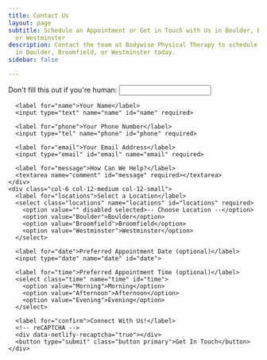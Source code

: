 ```yaml
---
title: Contact Us
layout: page
subtitle: Schedule an Appointment or Get in Touch with Us in Boulder, Broomfield,
  or Westminster
description: Contact the team at Bodywise Physical Therapy to schedule your appointment
  in Boulder, Broomfield, or Westminster today.
sidebar: false

---
```


<!-- Bodywise PT Contact Form (via Netlify) -->
<form name="Bodywise PT Contact Form" method="POST" action="/thank-you/" netlify-honeypot="gotcha" data-netlify-recaptcha="true" data-netlify="true">
  <div class="row">
    <div class="col-6 col-12-medium col-12-small">
      <!-- Honeypot -->
      <p class="hidden">
      <label>Don't fill this out if you're human: <input name="gotcha"></label>
      </p>

      <label for="name">Your Name</label>
      <input type="text" name="name" id="name" required>

      <label for="phone">Your Phone Number</label>
      <input type="tel" name="phone" id="phone" required>

      <label for="email">Your Email Address</label>
      <input type="email" id="email" name="email" required>

      <label for="message">How Can We Help?</label>
      <textarea name="comment" id="message" required></textarea>
    </div>
    <div class="col-6 col-12-medium col-12-small">
      <label for="locations">Select a Location</label>
      <select class="locations" name="locations" id="locations" required>
        <option value="" disabled selected>-- Choose Location --</option>
        <option value="Boulder">Boulder</option>
        <option value="Broomfield">Broomfield</option>
        <option value="Westminster">Westminster</option>
      </select>

      <label for="date">Preferred Appointment Date (optional)</label>
      <input type="date" name="date" id="date">

      <label for="time">Preferred Appointment Time (optional)</label>
      <select class="time" name="time" id="time">
        <option value="Morning">Morning</option>
        <option value="Afternoon">Afternoon</option>
        <option value="Evening">Evening</option>
      </select>

      <label for="confirm">Connect With Us!</label>
      <!-- reCAPTCHA -->
      <div data-netlify-recaptcha="true"></div>
      <button type="submit" class="button primary">Get In Touch</button>
    </div>
  </div>
</form>
